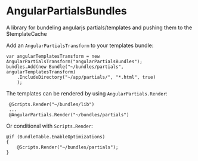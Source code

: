 AngularPartialsBundles
======================

A library for bundeling angularjs partials/templates and pushing them to the $templateCache

Add an `AngularPartialsTransform` to your templates bundle:

    var angularTemplatesTransform = new AngularPartialsTransform("angularPartialsBundles");
    bundles.Add(new Bundle("~/bundles/partials", angularTemplatesTransform)
        .IncludeDirectory("~/app/partials/", "*.html", true)
        );

The templates can be rendered by using `AngularPartials.Render`:

     @Scripts.Render("~/bundles/lib")
     ...
     @AngularPartials.Render("~/bundles/partials")
     
 Or conditional with `Scripts.Render`:
     
    @if (BundleTable.EnableOptimizations)
    {
        @Scripts.Render("~/bundles/partials");
    }
    
